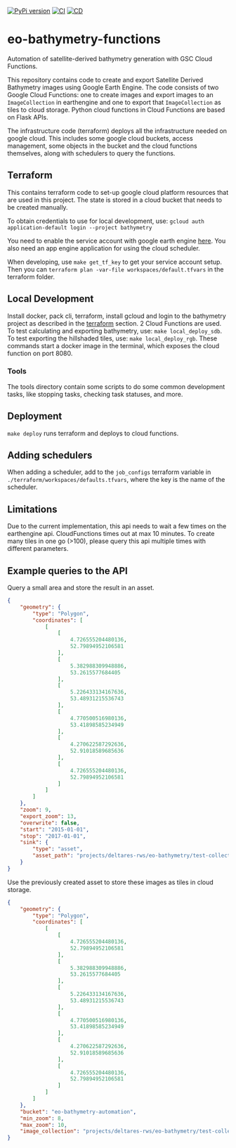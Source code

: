 [![PyPi version](https://badgen.net/pypi/v/eo_bathymetry_functions/)](https://pypi.com/project/eo_bathymetry_functions)
[![CI](https://github.com/openearth/eo-bathymetry-functions/actions/workflows/ci.yaml/badge.svg?branch=main&event=push)](https://github.com/openearth/eo-bathymetry-functions/actions/workflows/ci.yaml)
[![CD](https://github.com/openearth/eo-bathymetry-functions/actions/workflows/cd.yaml/badge.svg?branch=main&event=push)](https://github.com/openearth/eo-bathymetry-functions/actions/workflows/cd.yaml)

# eo-bathymetry-functions
Automation of satellite-derived bathymetry generation with GSC Cloud Functions.

This repository contains code to create and export Satellite Derived Bathymetry images using
Google Earth Engine. The code consists of two Google Cloud Functions: one to create images and
export images to an `ImageCollection` in earthengine and one to export that `ImageCollection` as
tiles to cloud storage.
Python cloud functions in Cloud Functions are based on Flask APIs.

The infrastructure code (terraform) deploys all the infrastructure needed on google cloud. This
includes some google cloud buckets, access management, some objects in the bucket and the cloud
functions themselves, along with schedulers to query the functions.

## Terraform
This contains terraform code to set-up google cloud platform resources that are used in this
project. The state is stored in a cloud bucket that needs to be created manually. 

To obtain credentials to use for local development, use:
```gcloud auth application-default login --project bathymetry```

You need to enable the service account with google earth engine
[here](https://developers.google.com/earth-engine/guides/service_account).
You also need an app engine application for using the cloud scheduler.

When developing, use `make get_tf_key` to get your service account setup. Then you can 
`terraform plan -var-file workspaces/default.tfvars` in the terraform folder.

## Local Development
Install docker, pack cli, terraform, install gcloud and login to the bathymetry project as
described in the [terraform](#terraform) section. 2 Cloud Functions are used.
To test calculating and exporting bathymetry, use: `make local_deploy_sdb`.
To test exporting the hillshaded tiles, use: `make local_deploy_rgb`.
These commands start a docker image in the terminal, which exposes the cloud function on port 8080.

### Tools
The tools directory contain some scripts to do some common development tasks, like stopping tasks,
checking task statuses, and more.

## Deployment
`make deploy` runs terraform and deploys to cloud functions.

## Adding schedulers
When adding a scheduler, add to the `job_configs` terraform variable in
`./terraform/workspaces/defaults.tfvars`, where the key is the name of the scheduler.

## Limitations

Due to the current implementation, this api needs to wait a few times on the earthengine api.
CloudFunctions times out at max 10 minutes. To create many tiles in one go (>100), please query
this api multiple times with different parameters.

## Example queries to the API

Query a small area and store the result in an asset.
```json
{
    "geometry": {
        "type": "Polygon",
        "coordinates": [
            [
                [
                    4.726555204480136,
                    52.79894952106581
                ],
                [
                    5.382988309948886,
                    53.2615577684405
                ],
                [
                    5.226433134167636,
                    53.48931215536743
                ],
                [
                    4.770500516980136,
                    53.41898585234949
                ],
                [
                    4.270622587292636,
                    52.91018589685636
                ],
                [
                    4.726555204480136,
                    52.79894952106581
                ]
            ]
        ]
    },
    "zoom": 9,
    "export_zoom": 13,
    "overwrite": false,
    "start": "2015-01-01",
    "stop": "2017-01-01",
    "sink": {
        "type": "asset",
        "asset_path": "projects/deltares-rws/eo-bathymetry/test-collection"
    }
}
```

Use the previously created asset to store these images as tiles in cloud storage.
```json
{
    "geometry": {
        "type": "Polygon",
        "coordinates": [
            [
                [
                    4.726555204480136,
                    52.79894952106581
                ],
                [
                    5.382988309948886,
                    53.2615577684405
                ],
                [
                    5.226433134167636,
                    53.48931215536743
                ],
                [
                    4.770500516980136,
                    53.41898585234949
                ],
                [
                    4.270622587292636,
                    52.91018589685636
                ],
                [
                    4.726555204480136,
                    52.79894952106581
                ]
            ]
        ]
    },
    "bucket": "eo-bathymetry-automation",
    "min_zoom": 8,
    "max_zoom": 10,
    "image_collection": "projects/deltares-rws/eo-bathymetry/test-collection"
}
```
